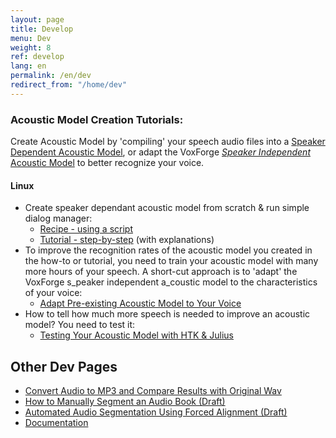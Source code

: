 ```yaml
---
layout: page
title: Develop
menu: Dev
weight: 8
ref: develop
lang: en
permalink: /en/dev
redirect_from: "/home/dev"
---
```

### Acoustic Model Creation Tutorials:

Create Acoustic Model by 'compiling' your speech audio files into a [Speaker Dependent Acoustic Model](/faq/what-is-a-speaker-dependent-or-independent-acoustic-model), or adapt the VoxForge [_Speaker Independent_ Acoustic Model](/faq/what-is-a-speaker-dependent-or-independent-acoustic-model) to better recognize your voice.

#### Linux

*   Create speaker dependant acoustic model from scratch & run simple dialog manager:
    *   [Recipe - using a script](/en/recipe)
    *   [Tutorial - step-by-step](/en/tutorial) (with explanations)[  
        ](http://www.voxforge.org/home/dev/acousticmodels/linux/create/htkjulius/tutorial)
*   To improve the recognition rates of the acoustic model you created in the how-to or tutorial, you need to train your acoustic model with many more hours of your speech.  A short-cut approach is to 'adapt' the VoxForge s_peaker independent a_coustic model to the characteristics of your voice:
    *   [Adapt Pre-existing Acoustic Model to Your Voice](http://www.voxforge.org/home/dev/acousticmodels/linux/adapt/htkjulius)
*   How to tell how much more speech is needed to improve an acoustic model?  You need to test it:[  
    ](http://www.voxforge.org/home/dev/acousticmodels/linux/test/htk--julius)
    *   [Testing Your Acoustic Model with HTK & Julius ](http://www.voxforge.org/home/dev/acousticmodels/linux/test/htk--julius)


## Other Dev Pages

*   <span class="verticalMenu">[Convert Audio to MP3 and Compare Results with Original Wav](dev/mp3-compare)</span>
*   <span class="verticalMenu">[How to Manually Segment an Audio Book (Draft)](dev/mansegaudio)</span>
*   <span class="verticalMenu">[Automated Audio Segmentation Using Forced Alignment (Draft)](dev/autoaudioseg)</span>
*   <span class="verticalMenu">[Documentation](docs)</span>




